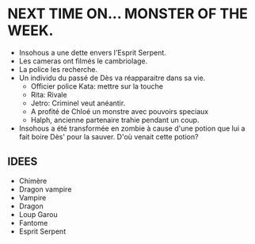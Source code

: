# NEXT TIME ON... MONSTER OF THE WEEK.
- Insohous a une dette envers l'Esprit Serpent.
- Les cameras ont filmés le cambriolage.
- La police les recherche.
- Un individu du passé de Dès va réapparaitre dans sa vie.
  - Officier police Kata: mettre sur la touche
  - Rita: Rivale
  - Jetro: Criminel veut anéantir.
  - A profité de Chloé un monstre avec pouvoirs speciaux
  - Halph, ancienne partenaire trahie pendant un coup.
- Insohous a été transformée en zombie à cause d'une potion que lui a fait boire Dès' pour la sauver. D'où venait cette potion?

## IDEES
- Chimère
- Dragon vampire
- Vampire
- Dragon
- Loup Garou
- Fantome
- Esprit Serpent
